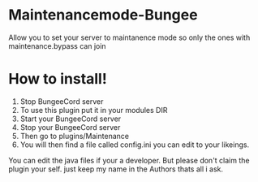 Maintenancemode-Bungee
======================

Allow you to set your server to maintanence mode so only the ones with maintenance.bypass can join

How to install!
===============
1. Stop BungeeCord server
2. To use this plugin put it in your modules DIR
3. Start your BungeeCord server
4. Stop your BungeeCord server
5. Then go to plugins/Maintenance
6. You will then find a file called config.ini  you can edit to your likeings.

You can edit the java files if your a developer.
But please don't claim the plugin your self. just keep my name in the Authors thats all i ask.
